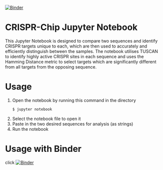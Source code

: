[![Binder](https://mybinder.org/badge_logo.svg)](https://mybinder.org/v2/gh/BauerLab/crispr-chip-notebook/master?filepath=TUSCAN_For_CRISPRChip.ipynb)

# CRISPR-Chip Jupyter Notebook
This Jupyter Notebook is designed to compare two sequences and identify CRISPR targets unique to each, which are then used to accurately and efficiently distinguish between the samples. The notebook utilises TUSCAN to identify highly active CRISPR sites in each sequence and uses the Hamming Distance metric to select targets which are significantly different from all targets from the opposing sequence. 

# Usage

1. Open the notebook by running this command in the directory
    ```sh
    $ jupyter notebook
    ```
2. Select the notebook file to open it
3. Paste in the two desired sequences for analysis (as strings)
4. Run the notebook

# Usage with Binder

click [![Binder](https://mybinder.org/badge_logo.svg)](https://mybinder.org/v2/gh/BauerLab/crispr-chip-notebook/master?filepath=TUSCAN_For_CRISPRChip.ipynb)
